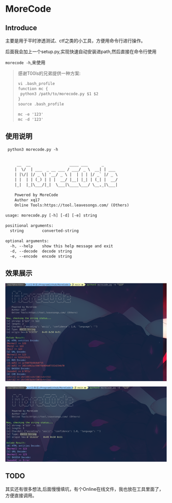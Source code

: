 # MoreCode

## Introduce

主要是用于平时渗透测试、ctf之类的小工具，方便用命令行进行操作。

后面我会加上一个setup.py,实现快速自动安装进path,然后直接在命令行使用

`morecode -h`,来使用

>感谢T00ls的兄弟提供一种方案:
>
>```
>vi .bash_profile
>function mc {
>  python3 /path/to/morecode.py $1 $2
>}
>source .bash_profile
>
>mc -e '123'
>mc -d '123'
>```



## 使用说明

` python3 morecode.py -h`

```

     __  __                 ____ ___      _
    |  \/  | ___  _ __ ___ / ___/ _ \  __| | ___
    | |\/| |/ _ \| '__/ _ \ |  | | | |/ _` |/ _ \
    | |  | | (_) | | |  __/ |__| |_| | (_| |  __/
    |_|  |_|\___/|_|  \___|\____\___/ \__,_|\___|

    Powered by MoreCode
    Author xq17
    Online Tools:https://tool.leavesongs.com/ (Others)

usage: morecode.py [-h] [-d] [-e] string

positional arguments:
  string        converted-string

optional arguments:
  -h, --help    show this help message and exit
  -d, --decode  decode string
  -e, --encode  encode string
```



## 效果展示

![image-20210209185152603](README.assets/image-20210209185152603.png)

![image-20210209185213387](README.assets/image-20210209185213387.png)



## TODO

其实还有很多想法,后面慢慢填坑，有个Online在线文件，我也放在工具里面了，方便直接调用。